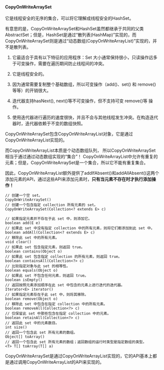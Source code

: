 #### CopyOnWriteArraySet

它是线程安全的无序的集合，可以将它理解成线程安全的HashSet。

有意思的是，CopyOnWriteArraySet和HashSet虽然都继承于共同的父类AbstractSet；但是，HashSet是通过“散列表(HashMap)”实现的，而CopyOnWriteArraySet则是通过“动态数组(CopyOnWriteArrayList)”实现的，并不是散列表。

1. 它最适合于具有以下特征的应用程序：Set 大小通常保持很小，只读操作远多于可变操作，需要在遍历期间防止线程间的冲突。

2. 它是线程安全的。
3. 因为通常需要复制整个基础数组，所以可变操作（add()、set() 和 remove() 等等）的开销很大。
4. 迭代器支持hasNext(), next()等不可变操作，但不支持可变 remove()等 操作。
5. 使用迭代器进行遍历的速度很快，并且不会与其他线程发生冲突。在构造迭代器时，迭代器依赖于不变的数组快照。

CopyOnWriteArraySet包含CopyOnWriteArrayList对象，它是通过CopyOnWriteArrayList实现的。

而CopyOnWriteArrayList本质是个动态数组队列，
所以CopyOnWriteArraySet相当于通过通过动态数组实现的“集合”！ CopyOnWriteArrayList中允许有重复的元素；但是，CopyOnWriteArraySet是一个集合，所以它不能有重复集合。

因此，CopyOnWriteArrayList额外提供了addIfAbsent()和addAllAbsent()这两个添加元素的API，通过这些API来添加元素时，**只有当元素不存在时才执行添加操作！**

```
// 创建一个空 set。
CopyOnWriteArraySet()
// 创建一个包含指定 collection 所有元素的 set。
CopyOnWriteArraySet(Collection<? extends E> c)

// 如果指定元素并不存在于此 set 中，则添加它。
boolean add(E e)
// 如果此 set 中没有指定 collection 中的所有元素，则将它们都添加到此 set 中。
boolean addAll(Collection<? extends E> c)
// 移除此 set 中的所有元素。
void clear()
// 如果此 set 包含指定元素，则返回 true。
boolean contains(Object o)
// 如果此 set 包含指定 collection 的所有元素，则返回 true。
boolean containsAll(Collection<?> c)
// 比较指定对象与此 set 的相等性。
boolean equals(Object o)
// 如果此 set 不包含任何元素，则返回 true。
boolean isEmpty()
// 返回按照元素添加顺序在此 set 中包含的元素上进行迭代的迭代器。
Iterator<E> iterator()
// 如果指定元素存在于此 set 中，则将其移除。
boolean remove(Object o)
// 移除此 set 中包含在指定 collection 中的所有元素。
boolean removeAll(Collection<?> c)
// 仅保留此 set 中那些包含在指定 collection 中的元素。
boolean retainAll(Collection<?> c)
// 返回此 set 中的元素数目。
int size()
// 返回一个包含此 set 所有元素的数组。
Object[] toArray()
// 返回一个包含此 set 所有元素的数组；返回数组的运行时类型是指定数组的类型。
<T> T[] toArray(T[] a)
```

CopyOnWriteArraySet是通过CopyOnWriteArrayList实现的，它的API基本上都是通过调用CopyOnWriteArrayList的API来实现的。
